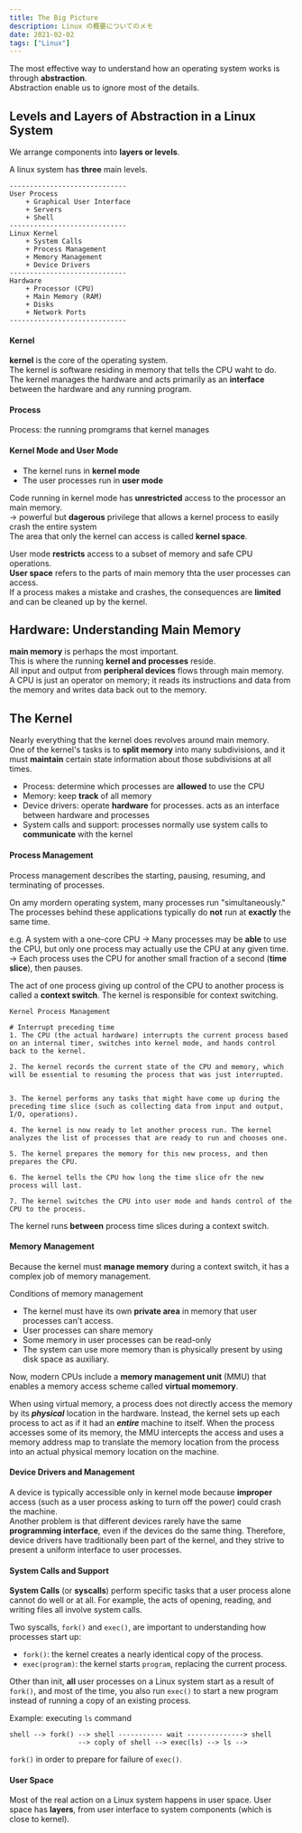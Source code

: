 ```yaml
---
title: The Big Picture
description: Linux の概要についてのメモ
date: 2021-02-02
tags: ["Linux"]
---
```



The most effective way to understand how an operating system works is through **abstraction**.  
Abstraction enable us to ignore most of the details.

## Levels and Layers of Abstraction in a Linux System

We arrange components into **layers or levels**.

A linux system has **three** main levels.

```
-----------------------------
User Process
	+ Graphical User Interface
	+ Servers
	+ Shell
-----------------------------
Linux Kernel
	+ System Calls
	+ Process Management
	+ Memory Management
	+ Device Drivers
-----------------------------
Hardware
	+ Processor (CPU)
	+ Main Memory (RAM)
	+ Disks
	+ Network Ports
-----------------------------
```

#### Kernel
**kernel** is the core of the operating system.  
The kernel is software residing in memory that tells the CPU waht to do.  
The kernel manages the hardware and acts primarily as an **interface** between the hardware and any running program.  

#### Process
Process: the running promgrams that kernel manages  


#### Kernel Mode and User Mode
* The kernel runs in **kernel mode**
* The user processes run in **user mode**

Code running in kernel mode has **unrestricted** access to the processor an main memory.  
-> powerful but **dagerous** privilege that allows a kernel process to easily crash the entire system  
The area that only the kernel can access is called **kernel space**.

User mode **restricts** access to a subset of memory and safe CPU operations.  
**User space** refers to the parts of main memory thta the user processes can access.  
If a process makes a mistake and crashes, the consequences are **limited** and can be cleaned up by the kernel.  

## Hardware: Understanding Main Memory

**main memory** is perhaps the most important.  
This is where the running **kernel and processes** reside.  
All input and output from **peripheral devices** flows through main memory.  
A CPU is just an operator on memory; it reads its instructions and data from the memory and writes data back out to the memory.


## The Kernel
Nearly everything that the kernel does revolves around main memory.  
One of the kernel's tasks is to **split memory** into many subdivisions, and it must **maintain** certain state information about those subdivisions at all times.

* Process: determine which processes are **allowed** to use the CPU
* Memory: keep **track** of all memory
* Device drivers: operate **hardware** for processes. acts as an interface between hardware and processes
* System calls and support: processes normally use system calls to **communicate** with the kernel

#### Process Management
Process management describes the starting, pausing, resuming, and terminating of processes.  

On amy mordern operating system, many processes run "simultaneously." The processes behind these applications typically do **not** run at **exactly** the same time. 

e.g. A system with a one-core CPU
-> Many processes may be **able** to use the CPU, but only one process may actually use the CPU at any given time.  
-> Each process uses the CPU for another small fraction of a second (**time slice**), then pauses.

The act of one process giving up control of the CPU to another process is called a **context switch**. The kernel is responsible for context switching.

```
Kernel Process Management

# Interrupt preceding time
1. The CPU (the actual hardware) interrupts the current process based on an internal timer, switches into kernel mode, and hands control back to the kernel.

2. The kernel records the current state of the CPU and memory, which will be essential to resuming the process that was just interrupted.


3. The kernel performs any tasks that might have come up during the preceding time slice (such as collecting data from input and output, I/O, operations).

4. The kernel is now ready to let another process run. The kernel analyzes the list of processes that are ready to run and chooses one.

5. The kernel prepares the memory for this new process, and then prepares the CPU.

6. The kernel tells the CPU how long the time slice ofr the new process will last.

7. The kernel switches the CPU into user mode and hands control of the CPU to the process.
```

The kernel runs **between** process time slices during a context switch.

#### Memory Management
Because the kernel must **manage memory** during a context switch, it has a complex job of memory management.  

Conditions of memory management
* The kernel must have its own **private area** in memory that user processes can't access.
* User processes can share memory
* Some memory in user processes can be read-only
* The system can use more memory than is physically present by using disk space as auxiliary.

Now, modern CPUs include a **memory management unit** (MMU) that enables a memory access scheme called **virtual momemory**. 

When using virtual memory, a process does not directly access the memory by its ***physical*** location in the hardware. Instead, the kernel sets up each process to act as if it had an ***entire*** machine to itself. When the process accesses some of its memory, the MMU intercepts the access and uses a memory address map to translate the memory location from the process into an actual physical memory location on the machine. 

#### Device Drivers and Management
A device is typically accessible only in kernel mode because **improper** access (such as a user process asking to turn off the power) could crash the machine.  
Another problem is that different devices rarely have the same **programming interface**, even if the devices do the same thing. Therefore, device drivers have traditionally been part of the kernel, and they strive to present a uniform interface to user processes.

#### System Calls and Support

**System Calls** (or **syscalls**) perform specific tasks that a user process alone cannot do well or at all. For example, the acts of opening, reading, and writing files all involve system calls.

Two syscalls, `fork()` and `exec()`, are important to understanding how processes start up:
* `fork()`: the kernel creates a nearly identical copy of the process.
* `exec(program)`: the kernel starts `program`, replacing the current process.

Other than init, **all** user processes on a Linux system start as a result of `fork()`, and most of the time, you also run `exec()` to start a new program instead of running a copy of an existing process.

Example: executing `ls` command
```
shell --> fork() --> shell ----------- wait --------------> shell
                 --> coply of shell --> exec(ls) --> ls -->
```

`fork()` in order to prepare for failure of `exec()`.


#### User Space
Most of the real action on a Linux system happens in user space. User space has **layers**, from user interface to system components (which is close to kernel).  



